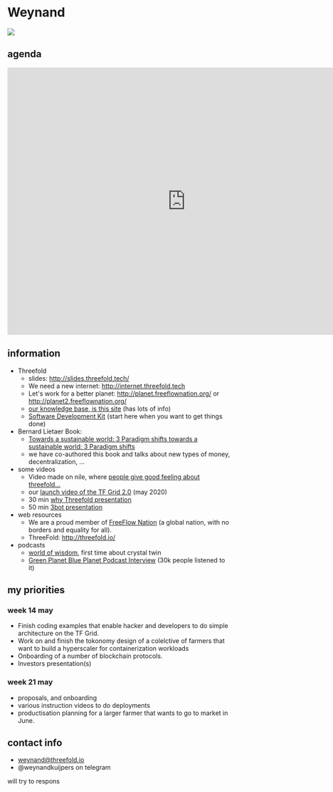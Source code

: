 # Weynand

![](weynand.png)

## agenda

<iframe src="https://calendar.google.com/calendar?cid=a2lqcGVyd0BpbmN1YmFpZC5jb20" style="border: 0" width="800" height="600" frameborder="0" scrolling="no"></iframe>

## information

- Threefold
    - slides: http://slides.threefold.tech/
    - We need a new internet: http://internet.threefold.tech
    - Let's work for a better planet: http://planet.freeflownation.org/ or http://planet2.freeflownation.org/
    - [our knowledge base, is this site](https://wiki.threefold.io/) (has lots of info)
    - [Software Development Kit](https://sdk.threefold.io/) (start here when you want to get things done)
- Bernard Lietaer Book: 
    - [Towards a sustainable world: 3 Paradigm shifts towards a sustainable world: 3 Paradigm shifts](https://www.amazon.com/dp/3200065273/ref=cm_sw_su_dp)
    - we have co-authored this book and talks about new types of money, decentralization, ...
- some videos
    - Video made on nile, where [people give good feeling about threefold…](https://vimeo.com/398733827)
    - our [launch video of the TF Grid 2.0](https://wiki3.threefold.io/#/threefold_grid_2_0) (may 2020)
    - 30 min [why Threefold presentation](https://vimeo.com/398737507/815d6810aa)
    - 50 min [3bot presentation](https://vimeo.com/398735475)
- web resources
    - We are a proud member of [FreeFlow Nation](https://www.freeflownation.org/) (a global nation, with no borders and equality for all).
    - ThreeFold: http://threefold.io/
- podcasts
    - [world of wisdom](https://podcasts.google.com/feed/aHR0cDovL2ZlZWRzLnNvdW5kY2xvdWQuY29tL3VzZXJzL3NvdW5kY2xvdWQ6dXNlcnM6NDYyNzMzOTExL3NvdW5kcy5yc3M/episode/dGFnOnNvdW5kY2xvdWQsMjAxMDp0cmFja3MvODE5NjYwNzU3?ved=0CAcQ38oDahcKEwigm5bVy7LpAhUAAAAAHQAAAAAQBg), first time about crystal twin
    - [Green Planet Blue Planet Podcast Interview](https://podcasts.apple.com/us/podcast/ep-181-new-internet-that-empowers-equality-freedom/id1265643891?i=1000471122643&fbclid=IwAR3wzClqHuItRdopNIcXyH3wSUTXeftwOh1cVKtNAWTZSm9jlMKcnanM0V4) (30k people listened to it)

## my priorities

### week 14 may

- Finish coding examples that enable hacker and developers to do simple architecture on the TF Grid.
- Work on and finish the tokonomy design of a colelctive of farmers that want to build a hyperscaler for containerization workloads
- Onboarding of a number of blockchain protocols.
- Investors presentation(s)

### week 21 may

- proposals, and onboarding 
- various instruction videos to do deployments
- productisation planning for a larger farmer that wants to go to market in June.

## contact info

- weynand@threefold.io 	
- @weynandkuijpers on telegram

will try to respons
